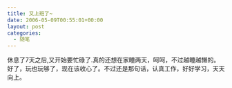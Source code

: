 ```yaml
---
title: 又上班了~
date: 2006-05-09T00:55:01+00:00
layout: post
categories:
  - 随笔
---
```


休息了7天之后,又开始要忙碌了.真的还想在家睡两天，呵呵，不过越睡越懒的。好了，玩也玩够了，现在该收心了。不过还是那句话，认真工作，好好学习，天天向上。